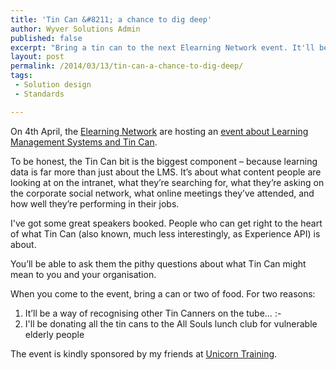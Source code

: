 ```yaml
---
title: 'Tin Can &#8211; a chance to dig deep'
author: Wyver Solutions Admin
published: false
excerpt: "Bring a tin can to the next Elearning Network event. It'll be an excellent chance to explore what the Experience API might mean to your organisation."
layout: post
permalink: /2014/03/13/tin-can-a-chance-to-dig-deep/
tags:
 - Solution design
 - Standards

---
```

On 4th April, the <a href="http://www.elearningnetwork.org/" target="_blank">Elearning Network</a> are hosting an <a href="http://www.elearningnetwork.org/events/lms-and-tin-can" target="_blank">event about Learning Management Systems and Tin Can</a>.

To be honest, the Tin Can bit is the biggest component &#8211; because learning data is far more than just about the LMS. It&#8217;s about what content people are looking at on the intranet, what they&#8217;re searching for, what they&#8217;re asking on the corporate social network, what online meetings they&#8217;ve attended, and how well they&#8217;re performing in their jobs.

I've got some great speakers booked. People who can get right to the heart of what Tin Can (also known, much less interestingly, as Experience API) is about.

You&#8217;ll be able to ask them the pithy questions about what Tin Can might mean to you and your organisation.

When you come to the event, bring a can or two of food. For two reasons:

  1. It&#8217;ll be a way of recognising other Tin Canners on the tube&#8230; <img src="http://wordpress-wyver-temp.localhost:8888/wp-includes/images/smilies/simple-smile.png" alt=":-)" class="wp-smiley" style="height: 1em; max-height: 1em;" />
  2. I'll be donating all the tin cans to the All Souls lunch club for vulnerable elderly people

The event is kindly sponsored by my friends at <a href="http://www.unicorntraining.com/" target="_blank">Unicorn Training</a>.
